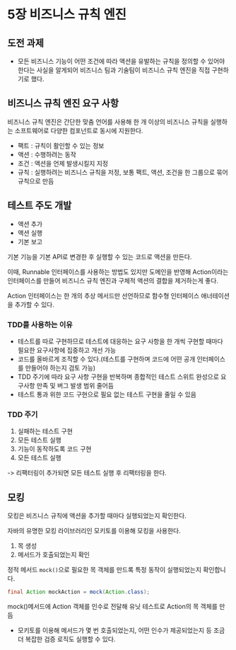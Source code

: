 # 5장 비즈니스 규칙 엔진

## 도전 과제
- 모든 비즈니스 기능이 어떤 조건에 따라 액션을 유발하는 규칙을 정의할 수 있어야 한다는 사실을 알게되어 비즈니스 팀과 기술팀이 비즈니스 규칙 엔진을 직접 구현하기로 했다.

## 비즈니스 규칙 엔진 요구 사항
비즈니스 규칙 엔진은 간단한 맞춤 언어를 사용해 한 개 이상의 비즈니스 규칙을 실행하는 소프트웨어로 다양한 컴포넌트로 동시에 지원한다.
- 팩트 : 규칙이 활인할 수 있는 정보
- 액션 : 수행하려는 동작
- 조건 : 액션을 언제 발생시킬지 지정
- 규칙 : 실행하려는 비즈니스 규칙을 저정, 보통 팩트, 액션, 조건을 한 그룹으로 묶어 규칙으로 만듬

## 테스트 주도 개발
- 액션 추가
- 액션 실행
- 기본 보고

기본 기능을 기본 API로 변경한 후 실행할 수 있는 코드로 액션을 만든다.

이때, Runnable 인터페이스를 사용하는 방법도 있지만 도메인을 반영해 Action이라는 인터페이스를 만들어 비즈니스 규칙 엔진과 구체적 액션의 결합을 제거하는게 좋다.

Action 인터페이스는 한 개의 추상 메서드만 선언하므로 함수형 인터페이스 애너테이션을 추가할 수 있다.

### TDD를 사용하는 이유
- 테스트를 따로 구현하므로 테스트에 대응하는 요구 사항을 한 개씩 구현할 때마다 필요한 요구사항에 집중하고 개선 가능
- 코드를 올바르게 조직할 수 있다.(테스트를 구현하며 코드에 어떤 공개 인터페이스를 만들어야 하는지 검토 가능)
- TDD 주기에 따라 요구 사항 구현을 반복하며 종합적인 테스트 스위트 완성으로 요구사항 만족 및 버그 발생 범위 줄어듬
- 테스트 통과 위한 코드 구현으로 필요 없는 테스트 구현을 줄일 수 있음

### TDD 주기
1. 실패하는 테스트 구현
2. 모든 테스트 실행
3. 기능이 동작하도록 코드 구현
4. 모든 테스트 실행

-> 리팩터링이 추가되면 모든 테스트 실행 후 리팩터링을 한다.

## 모킹
모킹은 비즈니스 규칙에 액션을 추가할 때마다 실행되었는지 확인한다.

자바의 유명한 모킹 라이브러리인 모키토를 이용해 모킹을 사용한다.
1. 목 생성
2. 메서드가 호출되었는지 확인

정적 메서드 `mock()`으로 필요한 목 객체를 만드록 특정 동작이 실행되었는지 확인합니다.

```Java
final Action mockAction = mock(Action.class);
```
mock()메서드에 Action 객체를 인수로 전달해 유닛 테스트로 Action의 목 객체를 만듬

- 모키토를 이용해 메서드가 몇 번 호출되었는지, 어떤 인수가 제공되었는지 등 조금 더 복잡한 검증 로직도 실행할 수 있다.

